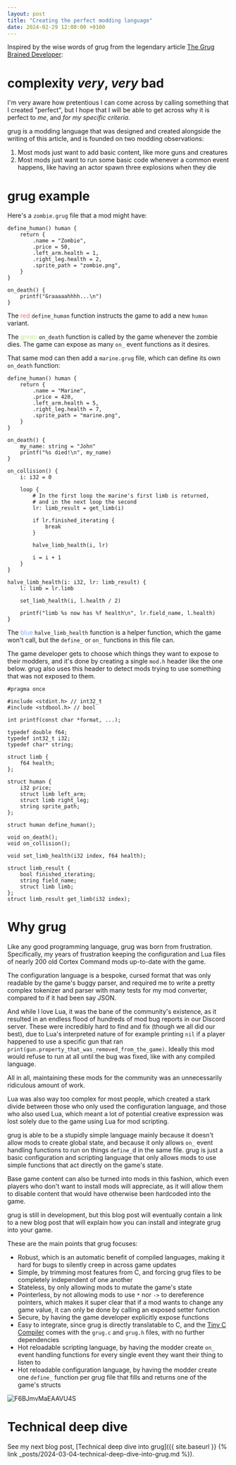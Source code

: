 ```yaml
---
layout: post
title: "Creating the perfect modding language"
date: 2024-02-29 12:00:00 +0100
---
```


Inspired by the wise words of grug from the legendary article [The Grug Brained Developer](https://grugbrain.dev/):

# complexity _very_, _very_ bad

I'm very aware how pretentious I can come across by calling something that I created "perfect", but I hope that I will be able to get across why it is perfect to _me_, and _for my specific criteria_.

grug is a modding language that was designed and created alongside the writing of this article, and is founded on two modding observations:

1. Most mods just want to add basic content, like more guns and creatures
2. Most mods just want to run some basic code whenever a common event happens, like having an actor spawn three explosions when they die

# grug example

Here's a `zombie.grug` file that a mod might have:

```grug
define_human() human {
	return {
		.name = "Zombie",
		.price = 50,
		.left_arm.health = 1,
		.right_leg.health = 2,
		.sprite_path = "zombie.png",
	}
}

on_death() {
	printf("Graaaaahhhh...\n")
}
```

The <span style="color:#f07178">red</span> `define_human` function instructs the game to add a new `human` variant.

The <span style="color:#C3E88D">green</span> `on_death` function is called by the game whenever the zombie dies. The game can expose as many `on_` event functions as it desires.

That same mod can then add a `marine.grug` file, which can define its own `on_death` function:

```grug
define_human() human {
	return {
		.name = "Marine",
		.price = 420,
		.left_arm.health = 5,
		.right_leg.health = 7,
		.sprite_path = "marine.png",
	}
}

on_death() {
	my_name: string = "John"
	printf("%s died!\n", my_name)
}

on_collision() {
	i: i32 = 0

	loop {
		# In the first loop the marine's first limb is returned,
		# and in the next loop the second
		lr: limb_result = get_limb(i)

		if lr.finished_iterating {
			break
		}

		halve_limb_health(i, lr)

		i = i + 1
	}
}

halve_limb_health(i: i32, lr: limb_result) {
	l: limb = lr.limb

	set_limb_health(i, l.health / 2)

	printf("limb %s now has %f health\n", lr.field_name, l.health)
}
```

The <span style="color:#82AAFF">blue</span> `halve_limb_health` function is a helper function, which the game won't call, but the `define_` or `on_` functions in this file can.

The game developer gets to choose which things they want to expose to their modders, and it's done by creating a single `mod.h` header like the one below. grug also uses this header to detect mods trying to use something that was not exposed to them.

```bettercpp
#pragma once

#include <stdint.h> // int32_t
#include <stdbool.h> // bool

int printf(const char *format, ...);

typedef double f64;
typedef int32_t i32;
typedef char* string;

struct limb {
	f64 health;
};

struct human {
	i32 price;
	struct limb left_arm;
	struct limb right_leg;
	string sprite_path;
};

struct human define_human();

void on_death();
void on_collision();

void set_limb_health(i32 index, f64 health);

struct limb_result {
	bool finished_iterating;
	string field_name;
	struct limb limb;
};
struct limb_result get_limb(i32 index);
```

# Why grug

Like any good programming language, grug was born from frustration. Specifically, my years of frustration keeping the configuration and Lua files of nearly 200 old Cortex Command mods up-to-date with the game.

The configuration language is a bespoke, cursed format that was only readable by the game's buggy parser, and required me to write a pretty complex tokenizer and parser with many tests for my mod converter, compared to if it had been say JSON.

And while I love Lua, it was the bane of the community's existence, as it resulted in an endless flood of hundreds of mod bug reports in our Discord server. These were incredibly hard to find and fix (though we all did our best), due to Lua's interpreted nature of for example printing `nil` if a player happened to use a specific gun that ran `print(gun.property_that_was_removed_from_the_game)`. Ideally this mod would refuse to run at all until the bug was fixed, like with any compiled language.

All in all, maintaining these mods for the community was an unnecessarily ridiculous amount of work.

Lua was also way too complex for most people, which created a stark divide between those who only used the configuration language, and those who also used Lua, which meant a lot of potential creative expression was lost solely due to the game using Lua for mod scripting.

grug is able to be a stupidly simple language mainly because it doesn't allow mods to create global state, and because it only allows `on_` event handling functions to run on things `define_`d in the same file. grug is just a basic configuration and scripting language that only allows mods to use simple functions that act directly on the game's state.

Base game content can also be turned into mods in this fashion, which even players who don't want to install mods will appreciate, as it will allow them to disable content that would have otherwise been hardcoded into the game.

grug is still in development, but this blog post will eventually contain a link to a new blog post that will explain how you can install and integrate grug into your game.

These are the main points that grug focuses:

- Robust, which is an automatic benefit of compiled languages, making it hard for bugs to silently creep in across game updates
- Simple, by trimming most features from C, and forcing grug files to be completely independent of one another
- Stateless, by only allowing mods to mutate the game's state
- Pointerless, by not allowing mods to use `*` nor `->` to dereference pointers, which makes it super clear that if a mod wants to change any game value, it can only be done by calling an exposed setter function
- Secure, by having the game developer explicitly expose functions
- Easy to integrate, since grug is directly translatable to C, and the [Tiny C Compiler](https://en.wikipedia.org/wiki/Tiny_C_Compiler) comes with the `grug.c` and `grug.h` files, with no further dependencies
- Hot reloadable scripting language, by having the modder create `on_` event handling functions for every single event they want their thing to listen to
- Hot reloadable configuration language, by having the modder create one `define_` function per grug file that fills and returns one of the game's structs

![F6BJmvMaEAAVU4S](https://github.com/MyNameIsTrez/MyNameIsTrez.github.io/assets/32989873/8af20dd2-6ed2-4c0d-8e16-62397597283c)

# Technical deep dive

See my next blog post, [Technical deep dive into grug]({{ site.baseurl }} {% link _posts/2024-03-04-technical-deep-dive-into-grug.md %}).
